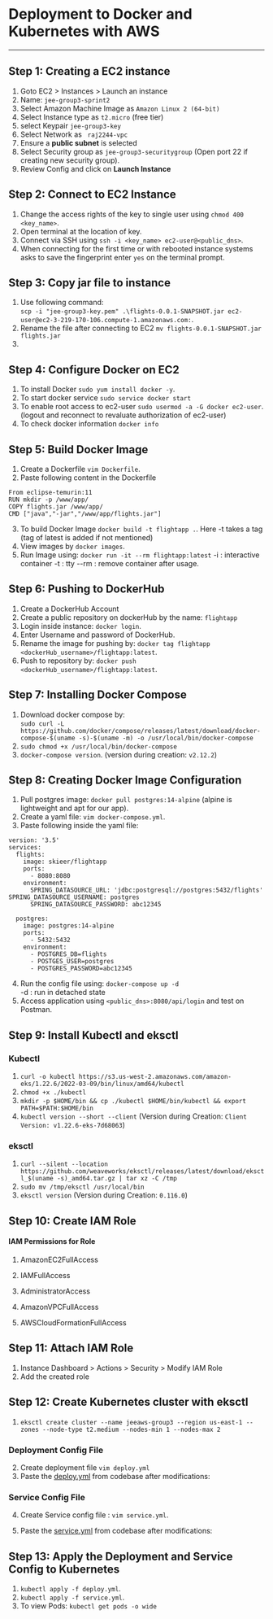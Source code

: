 
# Deployment to Docker and Kubernetes with AWS  
<hr>

## Step 1: Creating a EC2 instance 
1. Goto EC2 > Instances > Launch an instance
2. Name: ```jee-group3-sprint2```
3. Select Amazon Machine Image as ```Amazon Linux 2 (64-bit)```
4. Select Instance type as ```t2.micro``` (free tier)
5. select Keypair ```jee-group3-key```
6. Select Network as ``` raj2244-vpc```
7. Ensure a **public subnet** is selected
8. Select Security group as ```jee-group3-securitygroup``` (Open port 22 if creating new security group).
9. Review Config and click on **Launch Instance**

## Step 2: Connect to EC2 Instance
1. Change the access rights of the key to single user using ```chmod 400 <key_name>```.
2. Open terminal at the location of key.
3. Connect via SSH using ```ssh -i <key_name> ec2-user@<public_dns>```.
4. When connecting for the first time or with rebooted instance systems asks to save the fingerprint enter ```yes``` on the terminal prompt.

## Step 3: Copy jar file to instance
1. Use following command:  
```scp -i "jee-group3-key.pem" .\flights-0.0.1-SNAPSHOT.jar ec2-user@ec2-3-219-170-106.compute-1.amazonaws.com:```.
2. Rename the file after connecting to EC2 ```mv flights-0.0.1-SNAPSHOT.jar flights.jar```
3. 

## Step 4: Configure Docker on EC2
1. To install Docker  ```sudo yum install docker -y```.
2. To start docker service ```sudo service docker start```
3. To enable root access to ec2-user ```sudo usermod -a -G docker ec2-user```. (logout and reconnect to revaluate authorization of ec2-user)
4. To check docker information ```docker info```

## Step 5: Build Docker Image
1. Create a Dockerfile ```vim Dockerfile```.
2. Paste following content in the Dockerfile
```
From eclipse-temurin:11
RUN mkdir -p /www/app/
COPY flights.jar /www/app/
CMD ["java","-jar","/www/app/flights.jar"] 
```
3. To build Docker Image ```docker build -t flightapp .```.
Here -t takes a tag (tag of latest is added if not mentioned)
4. View images by ```docker images```.
5. Run Image using: ```docker run -it --rm flightapp:latest```
-i : interactive container
-t : tty
--rm : remove container after usage.

## Step 6: Pushing to DockerHub
1. Create a DockerHub Account
2. Create a public repository on dockerHub by the name: ```flightapp```
3. Login inside instance: ```docker login```.
4. Enter Username and password of DockerHub.
5. Rename the image for pushing by: ```docker tag flightapp <dockerHub_username>/flightapp:latest```.
6. Push to repository by: ```docker push <dockerHub_username>/flightapp:latest```.

## Step 7: Installing Docker Compose
1. Download docker compose by:  
```sudo curl -L https://github.com/docker/compose/releases/latest/download/docker-compose-$(uname -s)-$(uname -m) -o /usr/local/bin/docker-compose```
2. ```sudo chmod +x /usr/local/bin/docker-compose```
3. ```docker-compose version```. (version during creation: ```v2.12.2```)
## Step 8:  Creating Docker Image Configuration
1. Pull postgres image: ```docker pull postgres:14-alpine``` (alpine is lightweight and apt for our app).
2. Create a yaml file: ```vim docker-compose.yml```.
3. Paste following inside the yaml file:
```
version: '3.5'
services:
  flights:
    image: skieer/flightapp
    ports:
      - 8080:8080
    environment:
      SPRING_DATASOURCE_URL: 'jdbc:postgresql://postgres:5432/flights'      SPRING_DATASOURCE_USERNAME: postgres
      SPRING_DATASOURCE_PASSWORD: abc12345

  postgres:
    image: postgres:14-alpine
    ports:
      - 5432:5432
    environment:
      - POSTGRES_DB=flights
      - POSTGES_USER=postgres
      - POSTGRES_PASSWORD=abc12345
```
4. Run the config file using: ```docker-compose up -d```  
-d : run in detached state
5. Access application using ```<public_dns>:8080/api/login``` and test on Postman.

## Step 9: Install Kubectl and eksctl
### Kubectl
1. ```curl -o kubectl https://s3.us-west-2.amazonaws.com/amazon-eks/1.22.6/2022-03-09/bin/linux/amd64/kubectl```
2. ```chmod +x ./kubectl```
3. ```mkdir -p $HOME/bin && cp ./kubectl $HOME/bin/kubectl && export PATH=$PATH:$HOME/bin```
4. ```kubectl version --short --client``` (Version during Creation: ```Client Version: v1.22.6-eks-7d68063```)
### eksctl
1. ```curl --silent --location https://github.com/weaveworks/eksctl/releases/latest/download/eksctl_$(uname -s)_amd64.tar.gz | tar xz -C /tmp```
2. ```sudo mv /tmp/eksctl /usr/local/bin```
3. ```eksctl version``` (Version during Creation: ```0.116.0```)

## Step 10: Create IAM Role
#### IAM Permissions for Role

1. AmazonEC2FullAccess

2. IAMFullAccess

3. AdministratorAccess

4. AmazonVPCFullAccess

5. AWSCloudFormationFullAccess

## Step 11: Attach IAM Role
1. Instance Dashboard > Actions > Security > Modify IAM Role
2. Add the created role

## Step 12: Create Kubernetes cluster with eksctl
1. ```eksctl create cluster --name jeeaws-group3 --region us-east-1 --zones --node-type t2.medium --nodes-min 1 --nodes-max 2```
### Deployment Config File
2. Create deployment file ```vim deploy.yml```
3. Paste the [deploy.yml](./deploy.yml) from codebase after modifications:


### Service Config File
4. Create Service config file : ```vim service.yml```.

5. Paste the [service.yml](./service.yml) from codebase after modifications:

## Step 13: Apply the Deployment and Service Config to Kubernetes
1. ```kubectl apply -f deploy.yml```.
2. ```kubectl apply -f service.yml```.
3. To view Pods: ```kubectl get pods -o wide```